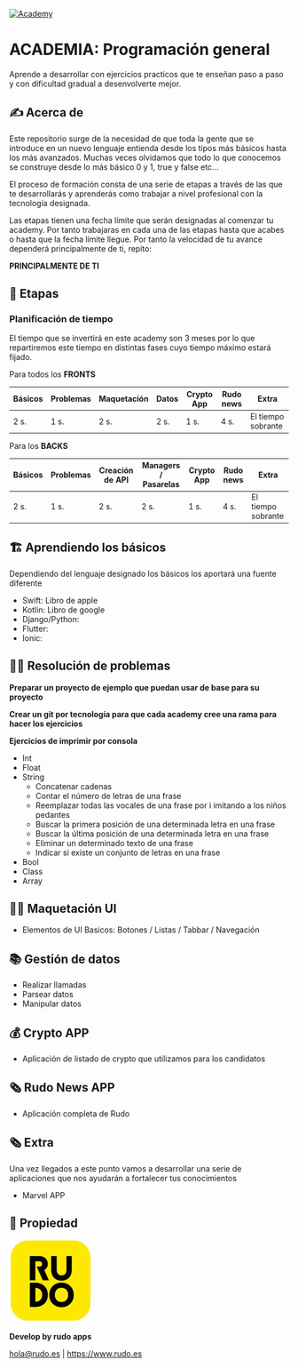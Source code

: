 [![Academy](https://img.shields.io/badge/Languages-all-orange?style=flat-square)](https://img.shields.io/badge/Languages-all-orange?style=flat-square)

# ACADEMIA: Programación general
Aprende a desarrollar con ejercicios practicos que te enseñan paso a paso y con dificultad gradual a desenvolverte mejor. 

## ✍️ Acerca de
Este repositorio surge de la necesidad de que toda la gente que se introduce en un nuevo lenguaje entienda desde los tipos más básicos hasta los más avanzados. Muchas veces olvidamos que todo lo que conocemos se construye desde lo más básico 0 y 1, true y false etc...

El proceso de formación consta de una serie de etapas a través de las que te desarrollarás y aprenderás como trabajar a nivel profesional con la tecnología designada.

Las etapas tienen una fecha límite que serán designadas al comenzar tu academy. Por tanto trabajaras en cada una de las etapas hasta que acabes o hasta que la fecha límite llegue. Por tanto la velocidad de tu avance dependerá principalmente de ti, repito:

 **PRINCIPALMENTE DE TI**


## 📝 Etapas

### Planificación de tiempo

El tiempo que se invertirá en este academy son 3 meses por lo que repartiremos este tiempo en distintas fases cuyo tiempo máximo estará fijado.

Para todos los **FRONTS**

| Básicos| Problemas | Maquetación | Datos | Crypto App | Rudo news | Extra |
| ----- | ---- | ---- | ---- | ---- | ---- | ---- | 
| 2 s.  | 1 s. | 2 s. | 2 s. | 1 s. | 4 s. | El tiempo sobrante |

Para los **BACKS**

| Básicos| Problemas | Creación de API | Managers / Pasarelas | Crypto App | Rudo news | Extra |
| ----- | ---- | ---- | ---- | ---- | ---- | ---- | 
| 2 s. | 1 s. | 2 s. | 2 s. | 1 s. | 4 s. | El tiempo sobrante |

## 🏗 Aprendiendo los básicos

Dependiendo del lenguaje designado los básicos los aportará una fuente diferente

- Swift: Libro de apple
- Kotlin: Libro de google
- Django/Python: 
- Flutter:  
- Ionic: 

## 🕵️‍♀️ Resolución de problemas

**Preparar un proyecto de ejemplo que puedan usar de base para su proyecto**

**Crear un git por tecnología para que cada academy cree una rama para hacer los ejercicios**

**Ejercicios de imprimir por consola**

- Int
- Float
- String
  - Concatenar cadenas
  - Contar el número de letras de una frase
  - Reemplazar todas las vocales de una frase por i imitando a los niños pedantes
  - Buscar la primera posición de una determinada letra en una frase
  - Buscar la última posición de una determinada letra en una frase
  - Eliminar un determinado texto de una frase
  - Indicar si existe un conjunto de letras en una frase
- Bool
- Class
- Array

## 🧑‍🎨 Maquetación UI 

- Elementos de UI Basicos: Botones / Listas / Tabbar / Navegación

## 📚 Gestión de datos

- Realizar llamadas 
- Parsear datos
- Manipular datos

## 💰 Crypto APP

- Aplicación de listado de crypto que utilizamos para los candidatos

## 🗞 Rudo News APP

- Aplicación completa de Rudo

## 🗞 Extra

Una vez llegados a este punto vamos a desarrollar una serie de aplicaciones que nos ayudarán a fortalecer tus conocimientos

- Marvel APP

## 🔖 Propiedad

![Rudo](README/rudo.jpeg)

**Develop by rudo apps**

hola@rudo.es | https://www.rudo.es